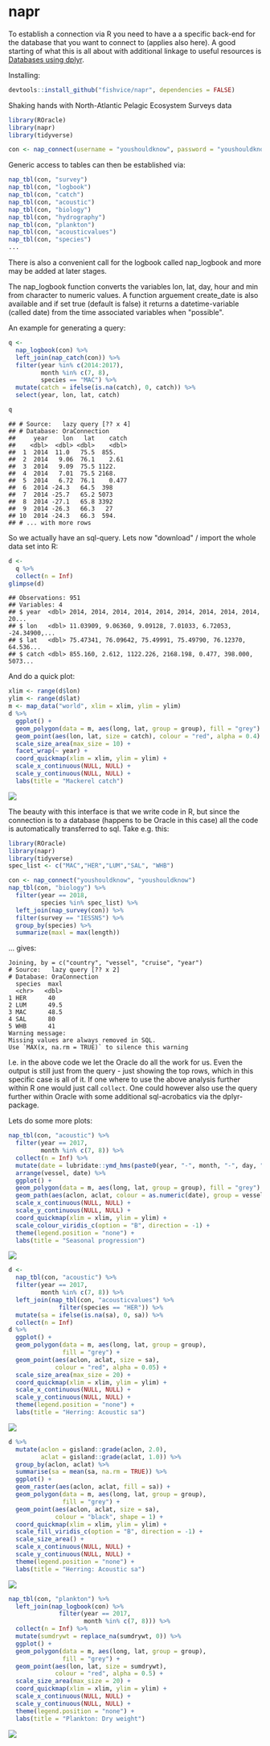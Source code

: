 # napr

To establish a connection via R you need to have a a specific back-end for the database that you want to connect to (applies also here). A good starting of what this is all about with additional linkage to useful resources is [Databases using dplyr](https://db.rstudio.com/dplyr).

Installing:

```r
devtools::install_github("fishvice/napr", dependencies = FALSE)
```

Shaking hands with North-Atlantic Pelagic Ecosystem Surveys data

```r
library(ROracle)
library(napr)
library(tidyverse)
```

```r
con <- nap_connect(username = "youshouldknow", password = "youshouldknow")
```

Generic access to tables can then be established via:
```r
nap_tbl(con, "survey")
nap_tbl(con, "logbook")
nap_tbl(con, "catch")
nap_tbl(con, "acoustic")
nap_tbl(con, "biology")
nap_tbl(con, "hydrography")
nap_tbl(con, "plankton")
nap_tbl(con, "acousticvalues")
nap_tbl(con, "species")
...
```

There is also a convenient call for the logbook called nap_logbook and more may be added at later stages.

The nap_logbook function converts the variables lon, lat, day, hour and min from character to numeric values. A function arguement create_date is also available and if set true (default is false) it returns a datetime-variable (called date) from the time associated variables when "possible".

An example for generating a query:
```r
q <-
  nap_logbook(con) %>% 
  left_join(nap_catch(con)) %>% 
  filter(year %in% c(2014:2017),
         month %in% c(7, 8), 
         species == "MAC") %>% 
  mutate(catch = ifelse(is.na(catch), 0, catch)) %>% 
  select(year, lon, lat, catch)
```


```r
q
```

```
## # Source:   lazy query [?? x 4]
## # Database: OraConnection
##     year    lon   lat    catch
##    <dbl>  <dbl> <dbl>    <dbl>
##  1  2014  11.0   75.5  855.   
##  2  2014   9.06  76.1    2.61 
##  3  2014   9.09  75.5 1122.   
##  4  2014   7.01  75.5 2168.   
##  5  2014   6.72  76.1    0.477
##  6  2014 -24.3   64.5  398    
##  7  2014 -25.7   65.2 5073    
##  8  2014 -27.1   65.8 3392    
##  9  2014 -26.3   66.3   27    
## 10  2014 -24.3   66.3  594.   
## # ... with more rows
```

So we actually have an sql-query. Lets now "download" / import the whole data set into R:


```r
d <- 
  q %>% 
  collect(n = Inf)
glimpse(d)
```

```
## Observations: 951
## Variables: 4
## $ year  <dbl> 2014, 2014, 2014, 2014, 2014, 2014, 2014, 2014, 2014, 20...
## $ lon   <dbl> 11.03909, 9.06360, 9.09128, 7.01033, 6.72053, -24.34900,...
## $ lat   <dbl> 75.47341, 76.09642, 75.49991, 75.49790, 76.12370, 64.536...
## $ catch <dbl> 855.160, 2.612, 1122.226, 2168.198, 0.477, 398.000, 5073...
```

And do a quick plot:


```r
xlim <- range(d$lon)
ylim <- range(d$lat)
m <- map_data("world", xlim = xlim, ylim = ylim)
d %>% 
  ggplot() +
  geom_polygon(data = m, aes(long, lat, group = group), fill = "grey") +
  geom_point(aes(lon, lat, size = catch), colour = "red", alpha = 0.4) +
  scale_size_area(max_size = 10) +
  facet_wrap(~ year) +
  coord_quickmap(xlim = xlim, ylim = ylim) +
  scale_x_continuous(NULL, NULL) +
  scale_y_continuous(NULL, NULL) +
  labs(title = "Mackerel catch")
```

![](fig/catch.png)<!-- -->

The beauty with this interface is that we write code in R, but since the connection is to a database (happens to be Oracle in this case) all the code is automatically transferred to sql. Take e.g. this:

```r
library(ROracle)
library(napr)
library(tidyverse)
spec_list <- c("MAC","HER","LUM","SAL", "WHB")

con <- nap_connect("youshouldknow", "youshouldknow")
nap_tbl(con, "biology") %>%
  filter(year == 2018,
         species %in% spec_list) %>%
  left_join(nap_survey(con)) %>%
  filter(survey == "IESSNS") %>%
  group_by(species) %>%
  summarize(maxl = max(length))
```
... gives:
```
Joining, by = c("country", "vessel", "cruise", "year")
# Source:   lazy query [?? x 2]
# Database: OraConnection
  species  maxl
  <chr>   <dbl>
1 HER      40  
2 LUM      49.5
3 MAC      48.5
4 SAL      80  
5 WHB      41  
Warning message:
Missing values are always removed in SQL.
Use `MAX(x, na.rm = TRUE)` to silence this warning 
```

I.e. in the above code we let the Oracle do all the work for us. Even the output is still just from the query - just showing the top rows, which in this specific case is all of it. If one where to use the above analysis further within R one would just call `collect`. One could however also use the query further within Oracle with some additional sql-acrobatics via the dplyr-package.

Lets do some more plots:

```r
nap_tbl(con, "acoustic") %>% 
  filter(year == 2017,
         month %in% c(7, 8)) %>% 
  collect(n = Inf) %>% 
  mutate(date = lubridate::ymd_hms(paste0(year, "-", month, "-", day, " ", hour, ":", min, ":00"))) %>% 
  arrange(vessel, date) %>% 
  ggplot() +
  geom_polygon(data = m, aes(long, lat, group = group), fill = "grey") +
  geom_path(aes(aclon, aclat, colour = as.numeric(date), group = vessel), lwd = 2) +
  scale_x_continuous(NULL, NULL) +
  scale_y_continuous(NULL, NULL) +
  coord_quickmap(xlim = xlim, ylim = ylim) +
  scale_colour_viridis_c(option = "B", direction = -1) +
  theme(legend.position = "none") +
  labs(title = "Seasonal progression")
```

![](fig/progression.png)<!-- -->

```r
d <-
  nap_tbl(con, "acoustic") %>% 
  filter(year == 2017,
         month %in% c(7, 8)) %>% 
  left_join(nap_tbl(con, "acousticvalues") %>% 
              filter(species == "HER")) %>% 
  mutate(sa = ifelse(is.na(sa), 0, sa)) %>% 
  collect(n = Inf)
d %>% 
  ggplot() +
  geom_polygon(data = m, aes(long, lat, group = group),
               fill = "grey") +
  geom_point(aes(aclon, aclat, size = sa),
             colour = "red", alpha = 0.05) +
  scale_size_area(max_size = 20) +
  coord_quickmap(xlim = xlim, ylim = ylim) +
  scale_x_continuous(NULL, NULL) +
  scale_y_continuous(NULL, NULL) +
  theme(legend.position = "none") +
  labs(title = "Herring: Acoustic sa")
```

![](fig/acoustic.png)<!-- -->

```r
d %>% 
  mutate(aclon = gisland::grade(aclon, 2.0),
         aclat = gisland::grade(aclat, 1.0)) %>% 
  group_by(aclon, aclat) %>% 
  summarise(sa = mean(sa, na.rm = TRUE)) %>% 
  ggplot() +
  geom_raster(aes(aclon, aclat, fill = sa)) +
  geom_polygon(data = m, aes(long, lat, group = group),
               fill = "grey") +
  geom_point(aes(aclon, aclat, size = sa),
             colour = "black", shape = 1) +
  coord_quickmap(xlim = xlim, ylim = ylim) +
  scale_fill_viridis_c(option = "B", direction = -1) +
  scale_size_area() +
  scale_x_continuous(NULL, NULL) +
  scale_y_continuous(NULL, NULL) +
  theme(legend.position = "none") +
  labs(title = "Herring: Acoustic sa")
```

![](fig/raster.png)<!-- -->

```r
nap_tbl(con, "plankton") %>% 
  left_join(nap_logbook(con) %>% 
              filter(year == 2017, 
                     month %in% c(7, 8))) %>% 
  collect(n = Inf) %>% 
  mutate(sumdrywt = replace_na(sumdrywt, 0)) %>% 
  ggplot() +
  geom_polygon(data = m, aes(long, lat, group = group),
               fill = "grey") +
  geom_point(aes(lon, lat, size = sumdrywt),
             colour = "red", alpha = 0.5) +
  scale_size_area(max_size = 20) +
  coord_quickmap(xlim = xlim, ylim = ylim) +
  scale_x_continuous(NULL, NULL) +
  scale_y_continuous(NULL, NULL) +
  theme(legend.position = "none") +
  labs(title = "Plankton: Dry weight")
```

![](fig/plankton.png)<!-- -->
